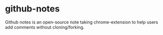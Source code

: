 # github-notes
Github notes is an open-source note taking chrome-extension to help users add comments without cloning/forking.
